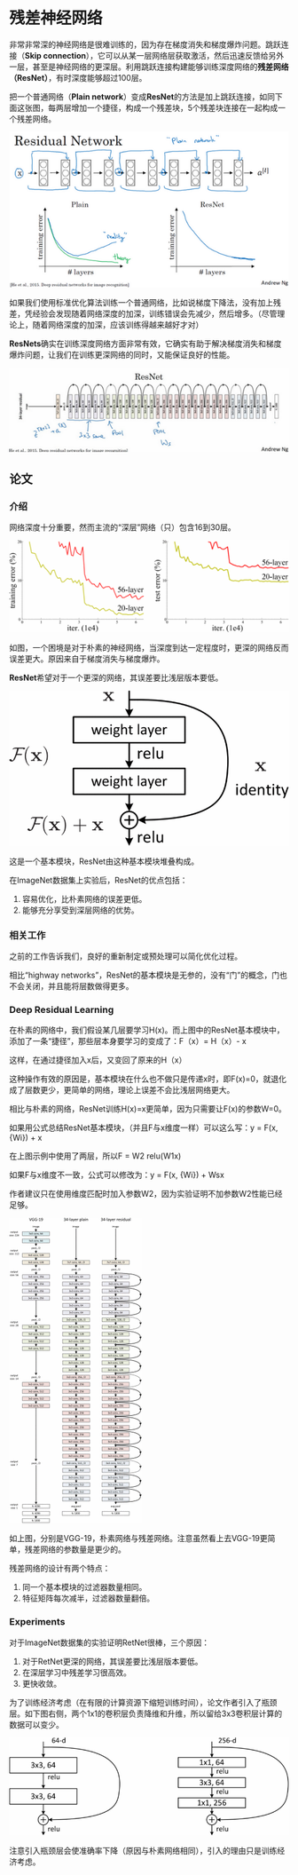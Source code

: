 # 残差神经网络

非常非常深的神经网络是很难训练的，因为存在梯度消失和梯度爆炸问题。跳跃连接（**Skip connection**），它可以从某一层网络层获取激活，然后迅速反馈给另外一层，甚至是神经网络的更深层。利用跳跃连接构建能够训练深度网络的**残差网络（ResNet）**，有时深度能够超过100层。

把一个普通网络（**Plain network**）变成**ResNet**的方法是加上跳跃连接，如同下面这张图，每两层增加一个捷径，构成一个残差块，5个残差块连接在一起构成一个残差网络。

![6077958a616425d76284cecb43c2f458](./ResNet图片/6077958a616425d76284cecb43c2f458.png)

如果我们使用标准优化算法训练一个普通网络，比如说梯度下降法，没有加上残差，凭经验会发现随着网络深度的加深，训练错误会先减少，然后增多。（尽管理论上，随着网络深度的加深，应该训练得越来越好才对）

**ResNets**确实在训练深度网络方面非常有效，它确实有助于解决梯度消失和梯度爆炸问题，让我们在训练更深网络的同时，又能保证良好的性能。

![70062fa97916ab79c7ad37282ba1a5f4](./ResNet图片/70062fa97916ab79c7ad37282ba1a5f4.png)

## 论文

### 介绍

网络深度十分重要，然而主流的“深层”网络（只）包含16到30层。

![7780459-fig-1-source-small](./ResNet图片/7780459-fig-1-source-small.gif)

如图，一个困境是对于朴素的神经网络，当深度到达一定程度时，更深的网络反而误差更大。原因来自于梯度消失与梯度爆炸。

**ResNet**希望对于一个更深的网络，其误差要比浅层版本要低。

![7780459-fig-2-source-large](./ResNet图片/7780459-fig-2-source-large.gif)

这是一个基本模块，ResNet由这种基本模块堆叠构成。

在ImageNet数据集上实验后，ResNet的优点包括：

1. 容易优化，比朴素网络的误差更低。
2. 能够充分享受到深层网络的优势。

### 相关工作

之前的工作告诉我们，良好的重新制定或预处理可以简化优化过程。

相比“highway networks”，ResNet的基本模块是无参的，没有“门”的概念，门也不会关闭，并且能将层数做得更多。

### Deep Residual Learning

在朴素的网络中，我们假设某几层要学习H(x)。而上图中的ResNet基本模块中，添加了一条“捷径”，那些层本身要学习的变成了：F（x）= H（x）- x

这样，在通过捷径加入x后，又变回了原来的H（x）

这种操作有效的原因是，基本模块在什么也不做只是传递x时，即F(x)=0，就退化成了层数更少，更简单的网络，理论上误差不会比浅层网络更大。

相比与朴素的网络，ResNet训练H(x)=x更简单，因为只需要让F(x)的参数W=0。

如果用公式总结ResNet基本模块，（并且F与x维度一样）可以这么写：y = F(x, {Wi}) + x

在上图示例中使用了两层，所以F = W2 relu(W1x)

如果F与x维度不一致，公式可以修改为：y = F(x, {Wi}) + Wsx

作者建议只在使用维度匹配时加入参数W2，因为实验证明不加参数W2性能已经足够。

![7780459-fig-3-source-small](./ResNet图片/7780459-fig-3-source-small.gif)

如上图，分别是VGG-19，朴素网络与残差网络。注意虽然看上去VGG-19更简单，残差网络的参数量是更少的。

残差网络的设计有两个特点：

1. 同一个基本模块的过滤器数量相同。
2. 特征矩阵每次减半，过滤器数量翻倍。

### Experiments

对于ImageNet数据集的实验证明RetNet很棒，三个原因：

1. 对于RetNet更深的网络，其误差要比浅层版本要低。
2. 在深层学习中残差学习很高效。
3. 更快收敛。

为了训练经济考虑（在有限的计算资源下缩短训练时间），论文作者引入了瓶颈层。如下图右侧，两个1x1的卷积层负责降维和升维，所以留给3x3卷积层计算的数据可以变少。

![7780459-fig-5-source-large](./ResNet图片/7780459-fig-5-source-large.gif)

注意引入瓶颈层会使准确率下降（原因与朴素网络相同），引入的理由只是训练经济考虑。
